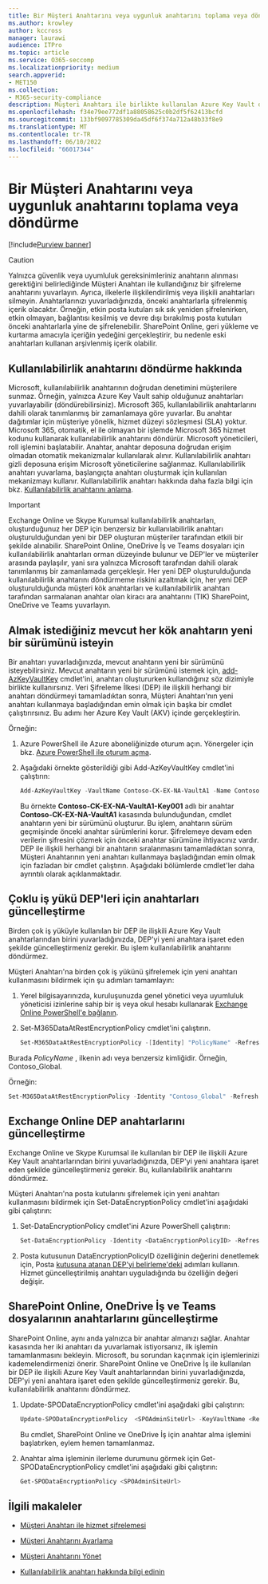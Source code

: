 ```yaml
---
title: Bir Müşteri Anahtarını veya uygunluk anahtarını toplama veya döndürme
ms.author: krowley
author: kccross
manager: laurawi
audience: ITPro
ms.topic: article
ms.service: O365-seccomp
ms.localizationpriority: medium
search.appverid:
- MET150
ms.collection:
- M365-security-compliance
description: Müşteri Anahtarı ile birlikte kullanılan Azure Key Vault depolanan müşteri kök anahtarlarının nasıl alındığını öğrenin. Hizmetler Exchange Online, Skype Kurumsal, SharePoint Online, OneDrive İş ve Teams dosyalarını içerir.
ms.openlocfilehash: f34e79ee772df1a88058625c0b2df5f62413bcfd
ms.sourcegitcommit: 133bf9097785309da45df6f374a712a48b33f8e9
ms.translationtype: MT
ms.contentlocale: tr-TR
ms.lasthandoff: 06/10/2022
ms.locfileid: "66017344"
---
```

# <a name="roll-or-rotate-a-customer-key-or-an-availability-key"></a>Bir Müşteri Anahtarını veya uygunluk anahtarını toplama veya döndürme

[!include[Purview banner](../includes/purview-rebrand-banner.md)]

> [!CAUTION]
> Yalnızca güvenlik veya uyumluluk gereksinimleriniz anahtarın alınması gerektiğini belirlediğinde Müşteri Anahtarı ile kullandığınız bir şifreleme anahtarını yuvarlayın. Ayrıca, ilkelerle ilişkilendirilmiş veya ilişkili anahtarları silmeyin. Anahtarlarınızı yuvarladığınızda, önceki anahtarlarla şifrelenmiş içerik olacaktır. Örneğin, etkin posta kutuları sık sık yeniden şifrelenirken, etkin olmayan, bağlantısı kesilmiş ve devre dışı bırakılmış posta kutuları önceki anahtarlarla yine de şifrelenebilir. SharePoint Online, geri yükleme ve kurtarma amacıyla içeriğin yedeğini gerçekleştirir, bu nedenle eski anahtarları kullanan arşivlenmiş içerik olabilir.

## <a name="about-rolling-the-availability-key"></a>Kullanılabilirlik anahtarını döndürme hakkında

Microsoft, kullanılabilirlik anahtarının doğrudan denetimini müşterilere sunmaz. Örneğin, yalnızca Azure Key Vault sahip olduğunuz anahtarları yuvarlayabilir (döndürebilirsiniz). Microsoft 365, kullanılabilirlik anahtarlarını dahili olarak tanımlanmış bir zamanlamaya göre yuvarlar. Bu anahtar dağıtımlar için müşteriye yönelik, hizmet düzeyi sözleşmesi (SLA) yoktur. Microsoft 365, otomatik, el ile olmayan bir işlemde Microsoft 365 hizmet kodunu kullanarak kullanılabilirlik anahtarını döndürür. Microsoft yöneticileri, roll işlemini başlatabilir. Anahtar, anahtar deposuna doğrudan erişim olmadan otomatik mekanizmalar kullanılarak alınır. Kullanılabilirlik anahtarı gizli deposuna erişim Microsoft yöneticilerine sağlanmaz. Kullanılabilirlik anahtarı yuvarlama, başlangıçta anahtarı oluşturmak için kullanılan mekanizmayı kullanır. Kullanılabilirlik anahtarı hakkında daha fazla bilgi için bkz. [Kullanılabilirlik anahtarını anlama](customer-key-availability-key-understand.md).

> [!IMPORTANT]
> Exchange Online ve Skype Kurumsal kullanılabilirlik anahtarları, oluşturduğunuz her DEP için benzersiz bir kullanılabilirlik anahtarı oluşturulduğundan yeni bir DEP oluşturan müşteriler tarafından etkili bir şekilde alınabilir. SharePoint Online, OneDrive İş ve Teams dosyaları için kullanılabilirlik anahtarları orman düzeyinde bulunur ve DEP'ler ve müşteriler arasında paylaşılır, yani sıra yalnızca Microsoft tarafından dahili olarak tanımlanmış bir zamanlamada gerçekleşir. Her yeni DEP oluşturulduğunda kullanılabilirlik anahtarını döndürmeme riskini azaltmak için, her yeni DEP oluşturulduğunda müşteri kök anahtarları ve kullanılabilirlik anahtarı tarafından sarmalanan anahtar olan kiracı ara anahtarını (TIK) SharePoint, OneDrive ve Teams yuvarlayın.

## <a name="request-a-new-version-of-each-existing-root-key-you-want-to-roll"></a>Almak istediğiniz mevcut her kök anahtarın yeni bir sürümünü isteyin

Bir anahtarı yuvarladığınızda, mevcut anahtarın yeni bir sürümünü isteyebilirsiniz. Mevcut anahtarın yeni bir sürümünü istemek için, [add-AzKeyVaultKey](/powershell/module/az.keyvault/add-azkeyvaultkey) cmdlet'ini, anahtarı oluştururken kullandığınız söz dizimiyle birlikte kullanırsınız. Veri Şifreleme İlkesi (DEP) ile ilişkili herhangi bir anahtarı döndürmeyi tamamladıktan sonra, Müşteri Anahtarı'nın yeni anahtarı kullanmaya başladığından emin olmak için başka bir cmdlet çalıştırırsınız. Bu adımı her Azure Key Vault (AKV) içinde gerçekleştirin.

Örneğin:

1. Azure PowerShell ile Azure aboneliğinizde oturum açın. Yönergeler için bkz. [Azure PowerShell ile oturum açma](/powershell/azure/authenticate-azureps).

2. Aşağıdaki örnekte gösterildiği gibi Add-AzKeyVaultKey cmdlet'ini çalıştırın:

   ```powershell
   Add-AzKeyVaultKey -VaultName Contoso-CK-EX-NA-VaultA1 -Name Contoso-CK-EX-NA-VaultA1-Key001 -Destination HSM -KeyOps @('wrapKey','unwrapKey') -NotBefore (Get-Date -Date "12/27/2016 12:01 AM")
   ```

   Bu örnekte **Contoso-CK-EX-NA-VaultA1-Key001** adlı bir anahtar **Contoso-CK-EX-NA-VaultA1** kasasında bulunduğundan, cmdlet anahtarın yeni bir sürümünü oluşturur. Bu işlem, anahtarın sürüm geçmişinde önceki anahtar sürümlerini korur. Şifrelemeye devam eden verilerin şifresini çözmek için önceki anahtar sürümüne ihtiyacınız vardır. DEP ile ilişkili herhangi bir anahtarın sıralanmasını tamamladıktan sonra, Müşteri Anahtarının yeni anahtarı kullanmaya başladığından emin olmak için fazladan bir cmdlet çalıştırın. Aşağıdaki bölümlerde cmdlet'ler daha ayrıntılı olarak açıklanmaktadır.
  
## <a name="update-the-keys-for-multi-workload-deps"></a>Çoklu iş yükü DEP'leri için anahtarları güncelleştirme

Birden çok iş yüküyle kullanılan bir DEP ile ilişkili Azure Key Vault anahtarlarından birini yuvarladığınızda, DEP'yi yeni anahtara işaret eden şekilde güncelleştirmeniz gerekir. Bu işlem kullanılabilirlik anahtarını döndürmez.

Müşteri Anahtarı'na birden çok iş yükünü şifrelemek için yeni anahtarı kullanmasını bildirmek için şu adımları tamamlayın:

1. Yerel bilgisayarınızda, kuruluşunuzda genel yönetici veya uyumluluk yöneticisi izinlerine sahip bir iş veya okul hesabı kullanarak [Exchange Online PowerShell'e bağlanın](/powershell/exchange/connect-to-exchange-online-powershell).

2. Set-M365DataAtRestEncryptionPolicy cmdlet'ini çalıştırın.
  
   ```powershell
   Set-M365DataAtRestEncryptionPolicy -[Identity] "PolicyName" -Refresh
   ```

Burada *PolicyName* , ilkenin adı veya benzersiz kimliğidir. Örneğin, Contoso_Global.

Örneğin:

```powershell
Set-M365DataAtRestEncryptionPolicy -Identity "Contoso_Global" -Refresh
```

## <a name="update-the-keys-for-exchange-online-deps"></a>Exchange Online DEP anahtarlarını güncelleştirme

Exchange Online ve Skype Kurumsal ile kullanılan bir DEP ile ilişkili Azure Key Vault anahtarlarından birini yuvarladığınızda, DEP'yi yeni anahtara işaret eden şekilde güncelleştirmeniz gerekir. Bu, kullanılabilirlik anahtarını döndürmez.

Müşteri Anahtarı'na posta kutularını şifrelemek için yeni anahtarı kullanmasını bildirmek için Set-DataEncryptionPolicy cmdlet'ini aşağıdaki gibi çalıştırın:

1. Set-DataEncryptionPolicy cmdlet'ini Azure PowerShell çalıştırın:
  
   ```powershell
   Set-DataEncryptionPolicy -Identity <DataEncryptionPolicyID> -Refresh
   ```

2. Posta kutusunun DataEncryptionPolicyID özelliğinin değerini denetlemek için, Posta [kutusuna atanan DEP'yi belirleme'deki](customer-key-manage.md#determine-the-dep-assigned-to-a-mailbox) adımları kullanın. Hizmet güncelleştirilmiş anahtarı uyguladığında bu özelliğin değeri değişir.
  
## <a name="update-the-keys-for-sharepoint-online-onedrive-for-business-and-teams-files"></a>SharePoint Online, OneDrive İş ve Teams dosyalarının anahtarlarını güncelleştirme

SharePoint Online, aynı anda yalnızca bir anahtar almanızı sağlar. Anahtar kasasında her iki anahtarı da yuvarlamak istiyorsanız, ilk işlemin tamamlanmasını bekleyin. Microsoft, bu sorundan kaçınmak için işlemlerinizi kademelendirmenizi önerir. SharePoint Online ve OneDrive İş ile kullanılan bir DEP ile ilişkili Azure Key Vault anahtarlarından birini yuvarladığınızda, DEP'yi yeni anahtara işaret eden şekilde güncelleştirmeniz gerekir. Bu, kullanılabilirlik anahtarını döndürmez.

1. Update-SPODataEncryptionPolicy cmdlet'ini aşağıdaki gibi çalıştırın:
  
   ```powershell
   Update-SPODataEncryptionPolicy  <SPOAdminSiteUrl> -KeyVaultName <ReplacementKeyVaultName> -KeyName <ReplacementKeyName> -KeyVersion <ReplacementKeyVersion> -KeyType <Primary | Secondary>
   ```

   Bu cmdlet, SharePoint Online ve OneDrive İş için anahtar alma işlemini başlatırken, eylem hemen tamamlanmaz.

2. Anahtar alma işleminin ilerleme durumunu görmek için Get-SPODataEncryptionPolicy cmdlet'ini aşağıdaki gibi çalıştırın:

   ```powershell
   Get-SPODataEncryptionPolicy <SPOAdminSiteUrl>
   ```

## <a name="related-articles"></a>İlgili makaleler

- [Müşteri Anahtarı ile hizmet şifrelemesi](customer-key-overview.md)

- [Müşteri Anahtarını Ayarlama](customer-key-set-up.md)

- [Müşteri Anahtarını Yönet](customer-key-manage.md)

- [Kullanılabilirlik anahtarı hakkında bilgi edinin](customer-key-availability-key-understand.md)

